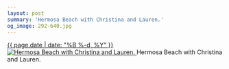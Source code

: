 ```yaml
---
layout: post
summary: 'Hermosa Beach with Christina and Lauren.'
og_image: 292-640.jpg
---
```


<p>
 <time>
  <a href="/292">
   {{ page.date | date: "%B %-d, %Y" }}
  </a>
 </time>
 <a href="/292">
  <img alt="Hermosa Beach with Christina and Lauren." data-taken="3/13/2014" sizes="(min-width: 700px) 50vw, calc(100vw - 2rem)" src="{{ site.assets_url }}/292-320.jpg" srcset="{{ site.assets_url }}/292-640.jpg 640w, {{ site.assets_url }}/292-480.jpg 480w, {{ site.assets_url }}/292-320.jpg 320w, {{ site.assets_url }}/292-160.jpg 160w"/>
 </a>
 <span>
  Hermosa Beach with Christina and Lauren.
 </span>
</p>
